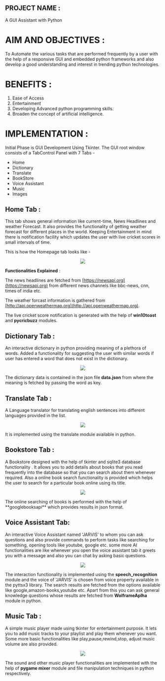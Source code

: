 ## PROJECT NAME : 
A GUI Assistant with Python

# AIM AND OBJECTIVES : 
To Automate the various tasks that are performed frequently by a user with the help of a responsive GUI and                             embedded python frameworks and also develop a good understanding and interest in trending python technologies.

# BENEFITS :
 1. Ease of Access
 2. Entertainment
 3. Developing Advanced python programming skills.
 4. Broaden the concept of artificial intelligence.
 
 # IMPLEMENTATION : 
 Initial Phase is GUI Development Using Tkinter.
 The GUI root window consists of a TabControl Panel with 7 Tabs -
 - Home
 - Dictionary
 - Translate
 - BookStore
 - Voice Assistant
 - Music 
 - Images
 
 ## Home Tab :
This tab shows general information like current-time, News Headlines and weather Forecast. It also provides the functionality of getting weather forecast for different places in the world. Keeping Entertainment in mind there is notification facility which updates the user with live cricket scores in small intervals of time.
 
This is how the Homepage tab looks like -
<p align="center"> <img src="/Python-Assistant/screenshots/homepage2.JPG"> </p>

**Functionalities Explained** :

The news headlines are fetched from [https://newsapi.org](https://newsapi.org) from different news channels like bbc-news, cnn, times of india etc.

The weather forcast information is gathered from [http://api.openweathermap.org](http://api.openweathermap.org).

The live cricket score notification is generated with the help of **win10toast** and **pycricbuzz** modules.

## Dictionary Tab :
An interactive dictionary in python providing meaning of a plethora of words. Added a functionality for suggesting the user with similar words if user has entered a word that does not exist in the dictionary. 

<p align="center"><img src="/Python-Assistant/screenshots/dictionary.JPG"></p>

The dictionary data is contained in the json file **data.json** from where the meaning is fetched by passing the word as key.

## Translate Tab :
A Language translator for translating english sentences into different languages provided in the list.
<p align="center"><img src="/Python-Assistant/screenshots/translate.JPG"></p>
It is implemented using the translate module available in python.

## Bookstore Tab :
A Bookstore designed with the help of tkinter and sqlite3 database functionality . It allows you to add details about books that you read frequently into the database so that you can search about them whenever required. Also a online book search functionality is provided which helps the user to search for a particular book online using its title.

<p align="center"><img src="/Python-Assistant/screenshots/bookstore.JPG"></p>
The online searching of books is performed with the help of **googlebooksapi** which provides results in json format. 

## Voice Assistant Tab:
An interactive Voice Assistant named 'JARVIS' to whom you can ask questions and also provide commands to perform tasks like searching for something, opening tools like youtube, google etc. some more AI functionalities are like whenever you open the voice assistant tab it greets you with a message and also you can chat by asking basic questions.
<p align="center"><img src="/Python-Assistant/screenshots/voiceassistant.JPG"></p>

The interaction functionality is implemented using the **speech_recognition** module and the voice of 'JARVIS' is chosen from voice property available in the pyttsx3 library. The search results are fetched from the options available like google,amazon-books,youtube etc. Apart from this you can ask general knowledge questions whose results are fetched from **WolframeAplha** module in python. 

## Music Tab :
A simple music player made using tkinter for entertainment purpose. It lets you to add music tracks to your playlist and play them whenever you want. Some more basic functionalities like play,pause,rewind,stop, adjust music volume are also provided.

<p align="center"><img src="/Python-Assistant/screenshots/musicplayer.JPG"></p>

The sound and other music player functionalities are implemented with the help of **pygame mixer** module and file manipulation techniques in python respectively.


